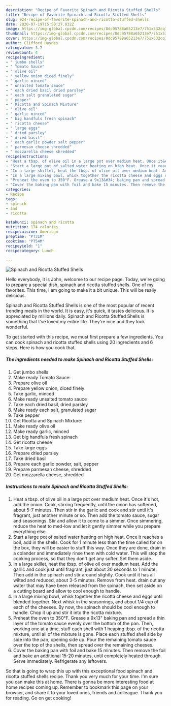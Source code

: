 ```yaml
---
description: "Recipe of Favorite Spinach and Ricotta Stuffed Shells"
title: "Recipe of Favorite Spinach and Ricotta Stuffed Shells"
slug: 924-recipe-of-favorite-spinach-and-ricotta-stuffed-shells
date: 2020-07-19T15:50:27.832Z
image: https://img-global.cpcdn.com/recipes/8dc95788a65213e7/751x532cq70/spinach-and-ricotta-stuffed-shells-recipe-main-photo.jpg
thumbnail: https://img-global.cpcdn.com/recipes/8dc95788a65213e7/751x532cq70/spinach-and-ricotta-stuffed-shells-recipe-main-photo.jpg
cover: https://img-global.cpcdn.com/recipes/8dc95788a65213e7/751x532cq70/spinach-and-ricotta-stuffed-shells-recipe-main-photo.jpg
author: Clifford Haynes
ratingvalue: 3.7
reviewcount: 4
recipeingredient:
- " jumbo shells"
- " Tomato Sauce"
- " olive oil"
- " yellow onion diced finely"
- " garlic minced"
- " unsalted tomato sauce"
- " each dried basil dried parsley"
- " each salt granulated sugar"
- " pepper"
- " Ricotta and Spinach Mixture"
- " olive oil"
- " garlic minced"
- " big handfuls fresh spinach"
- " ricotta cheese"
- " large eggs"
- " dried parsley"
- " dried basil"
- " each garlic powder salt pepper"
- " parmesan cheese shredded"
- " mozzarella cheese shredded"
recipeinstructions:
- "Heat a tbsp. of olive oil in a large pot over medium heat. Once it&#39;s hot, add the onion. Cook, stirring frequently, until the onion has softened, about 5-7 minutes. Then stir in the garlic and cook and stir until it&#39;s fragrant, just another minute or so. Then add the tomato sauce, sugar and seasonings. Stir and allow it to come to a simmer. Once simmering, reduce the heat to med-low and let it gently simmer while you prepare everything else."
- "Start a large pot of salted water heating on high heat. Once it reaches a boil, add in the shells. Cook for 1 minute less than the time called for on the box, they will be easier to stuff this way. Once they are done, drain in a colander and immediately rinse them with cold water. This will stop the cooking process, so that they don&#39;t get any softer. Set them aside."
- "In a large skillet, heat the tbsp. of olive oil over medium heat. Add the garlic and cook just until fragrant, just about 30 seconds to 1 minute. Then add in the spinach and stir around slightly. Cook until it has all wilted and reduced, about 3-5 minutes. Remove from heat. drain out any water that may have been released from the spinach, then set aside on a cutting board and allow to cool enough to handle."
- "In a large mixing bowl, whisk together the ricotta cheese and eggs until blended together. Next whisk in the seasonings, and about 1/4 cup of each of the cheeses. By now, the spinach should be cool enough to handle. Chop it up and stir it into the ricotta mixture."
- "Preheat the oven to 350°F. Grease a 9x13&#34; baking pan and spread a thin layer of the tomato sauce evenly over the bottom of the pan. Then, working one at a time, stuff each shell with 1 heaping tbsp. of the ricotta mixture, until all of the mixture is gone. Place each stuffed shell side by side into the pan, opening side up. Pour the remaining tomato sauce over the top of the shells, then spread over the remaining cheeses."
- "Cover the baking pan with foil and bake 15 minutes. Then remove the foil and bake an additional 15-20 minutes, until completely heated through. Serve immediately. Refrigerate any leftovers."
categories:
- Recipe
tags:
- spinach
- and
- ricotta

katakunci: spinach and ricotta 
nutrition: 174 calories
recipecuisine: American
preptime: "PT31M"
cooktime: "PT54M"
recipeyield: "1"
recipecategory: Lunch

---
```



![Spinach and Ricotta Stuffed Shells](https://img-global.cpcdn.com/recipes/8dc95788a65213e7/751x532cq70/spinach-and-ricotta-stuffed-shells-recipe-main-photo.jpg)

Hello everybody, it is John, welcome to our recipe page. Today, we're going to prepare a special dish, spinach and ricotta stuffed shells. One of my favorites. This time, I am going to make it a bit unique. This will be really delicious.

Spinach and Ricotta Stuffed Shells is one of the most popular of recent trending meals in the world. It is easy, it's quick, it tastes delicious. It is appreciated by millions daily. Spinach and Ricotta Stuffed Shells is something that I've loved my entire life. They're nice and they look wonderful.




To get started with this recipe, we must first prepare a few ingredients. You can cook spinach and ricotta stuffed shells using 20 ingredients and 6 steps. Here is how you cook that.

<!--inarticleads1-->

##### The ingredients needed to make Spinach and Ricotta Stuffed Shells:

1. Get  jumbo shells
1. Make ready  Tomato Sauce:
1. Prepare  olive oil
1. Prepare  yellow onion, diced finely
1. Take  garlic, minced
1. Make ready  unsalted tomato sauce
1. Take  each dried basil, dried parsley
1. Make ready  each salt, granulated sugar
1. Take  pepper
1. Get  Ricotta and Spinach Mixture:
1. Make ready  olive oil
1. Make ready  garlic, minced
1. Get  big handfuls fresh spinach
1. Get  ricotta cheese
1. Take  large eggs
1. Prepare  dried parsley
1. Take  dried basil
1. Prepare  each garlic powder, salt, pepper
1. Prepare  parmesan cheese, shredded
1. Get  mozzarella cheese, shredded




<!--inarticleads2-->

##### Instructions to make Spinach and Ricotta Stuffed Shells:

1. Heat a tbsp. of olive oil in a large pot over medium heat. Once it&#39;s hot, add the onion. Cook, stirring frequently, until the onion has softened, about 5-7 minutes. Then stir in the garlic and cook and stir until it&#39;s fragrant, just another minute or so. Then add the tomato sauce, sugar and seasonings. Stir and allow it to come to a simmer. Once simmering, reduce the heat to med-low and let it gently simmer while you prepare everything else.
1. Start a large pot of salted water heating on high heat. Once it reaches a boil, add in the shells. Cook for 1 minute less than the time called for on the box, they will be easier to stuff this way. Once they are done, drain in a colander and immediately rinse them with cold water. This will stop the cooking process, so that they don&#39;t get any softer. Set them aside.
1. In a large skillet, heat the tbsp. of olive oil over medium heat. Add the garlic and cook just until fragrant, just about 30 seconds to 1 minute. Then add in the spinach and stir around slightly. Cook until it has all wilted and reduced, about 3-5 minutes. Remove from heat. drain out any water that may have been released from the spinach, then set aside on a cutting board and allow to cool enough to handle.
1. In a large mixing bowl, whisk together the ricotta cheese and eggs until blended together. Next whisk in the seasonings, and about 1/4 cup of each of the cheeses. By now, the spinach should be cool enough to handle. Chop it up and stir it into the ricotta mixture.
1. Preheat the oven to 350°F. Grease a 9x13&#34; baking pan and spread a thin layer of the tomato sauce evenly over the bottom of the pan. Then, working one at a time, stuff each shell with 1 heaping tbsp. of the ricotta mixture, until all of the mixture is gone. Place each stuffed shell side by side into the pan, opening side up. Pour the remaining tomato sauce over the top of the shells, then spread over the remaining cheeses.
1. Cover the baking pan with foil and bake 15 minutes. Then remove the foil and bake an additional 15-20 minutes, until completely heated through. Serve immediately. Refrigerate any leftovers.




So that is going to wrap this up with this exceptional food spinach and ricotta stuffed shells recipe. Thank you very much for your time. I'm sure you can make this at home. There is gonna be more interesting food at home recipes coming up. Remember to bookmark this page on your browser, and share it to your loved ones, friends and colleague. Thank you for reading. Go on get cooking!
